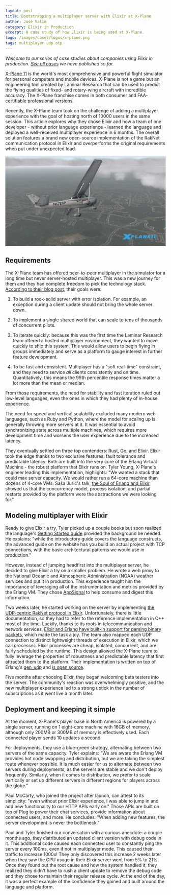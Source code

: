 ```yaml
---
layout: post
title: Bootstrapping a multiplayer server with Elixir at X-Plane
author: José Valim
category: Elixir in Production
excerpt: A case study of how Elixir is being used at X-Plane.
logo: /images/cases/logos/x-plane.png
tags: multiplayer udp otp
---
```


*Welcome to our series of case studies about companies using Elixir in production. [See all cases](/cases.html) we have published so far.*

[X-Plane 11](https://www.x-plane.com/) is the world's most comprehensive and powerful flight simulator for personal computers and mobile devices. X-Plane is not a game but an engineering tool created by Laminar Research that can be used to predict the flying qualities of fixed- and rotary-wing aircraft with incredible accuracy. The X-Plane franchise comes in both consumer and FAA-certifiable professional versions.

Recently, the X-Plane team took on the challenge of adding a multiplayer experience with the goal of hosting north of 10000 users in the same session. This article explores why they chose Elixir and how a team of one developer - without prior language experience - learned the language and deployed a well-received multiplayer experience in 6 months. The overall solution features a brand new open-source implementation of the RakNet communication protocol in Elixir and overperforms the original requirements when put under unexpected load.

![X-Plane](/images/cases/bg/x-plane.jpg)

## Requirements

The X-Plane team has offered peer-to-peer multiplayer in the simulator for a long time but never server-hosted multiplayer. This was a new journey for them and they had complete freedom to pick the technology stack. [According to their blog post](https://developer.x-plane.com/2021/01/have-you-heard-the-good-news-about-elixir/), their goals were:

1. To build a rock-solid server with error isolation. For example, an exception during a client update should not bring the whole server down.

2. To implement a single shared world that can scale to tens of thousands of concurrent pilots.

3. To iterate quickly: because this was the first time the Laminar Research team offered a hosted multiplayer environment, they wanted to move quickly to ship this system. This would allow users to begin flying in groups immediately and serve as a platform to gauge interest in further feature development. 

4. To be fast and consistent. Multiplayer has a "soft real-time" constraint, and they need to service _all_ clients consistently and on time. Quantitatively, this means the 99th percentile response times matter a lot more than the mean or median.

From those requirements, the need for stability and fast iteration ruled out low-level languages, even the ones in which they had plenty of in-house experience.

The need for speed and vertical scalability excluded many modern web languages, such as Ruby and Python, where the model for scaling up is generally throwing more servers at it. It was essential to avoid synchronizing state across multiple machines, which requires more development time and worsens the user experience due to the increased latency.

They eventually settled on three top contenders: Rust, Go, and Elixir. Elixir took the edge thanks to two exclusive features: fault tolerance and predictable latency. Both are built into the very core of the Erlang Virtual Machine - the robust platform that Elixir runs on. Tyler Young, X-Plane's engineer leading this implementation, highlights: "We wanted a stack that could max server capacity. We would rather run a 64-core machine than dozens of 4-core VMs. Saša Jurić's talk, [the Soul of Erlang and Elixir](https://www.youtube.com/watch?v=JvBT4XBdoUE), showed us that the concurrency model, process isolation, and partial restarts provided by the platform were the abstractions we were looking for."

## Modeling multiplayer with Elixir

Ready to give Elixir a try, Tyler picked up a couple books but soon realized the language's [Getting Started guide](https://elixir-lang.org/getting-started/introduction.html) provided the background he needed. He explains: "while the introductory guide covers the language constructs, the advanced guide on the website has you build an actual project with TCP connections, with the basic architectural patterns we would use in production."

However, instead of jumping headfirst into the multiplayer server, he decided to give Elixir a try on a smaller problem. He wrote a web proxy to the National Oceanic and Atmospheric Administration (NOAA) weather services and put it in production. This experience taught him the importance of leveraging all of the instrumentation and metrics provided by the Erlang VM. They chose [AppSignal](https://www.appsignal.com/) to help consume and digest this information.

Two weeks later, he started working on the server by implementing [the UDP-centric RakNet protocol in Elixir](https://en.wikipedia.org/wiki/RakNet). Unfortunately, there is little documentation, so they had to refer to the reference implementation in C++ most of the time. Luckily, thanks to its roots in telecommunication and network services, [Elixir and Erlang have built-in support for parsing binary packets](https://hexdocs.pm/elixir/Kernel.SpecialForms.html#%3C%3C%3E%3E/1), which made the task a joy. The team also mapped each UDP connection to distinct lightweight threads of execution in Elixir, which we call _processes_. Elixir processes are cheap, isolated, concurrent, and are fairly scheduled by the runtime. This design allowed the X-Plane team to fully leverage the properties of robustness and predictable latency that first attracted them to the platform. Their implementation is written on top of Erlang's [gen_udp](http://erlang.org/doc/man/gen_udp.html) and [is open source](https://github.com/X-Plane/elixir-raknet).

Five months after choosing Elixir, they began welcoming beta testers into the server. The community's reaction was overwhelmingly positive, and the new multiplayer experience led to a strong uptick in the number of subscriptions as it went live a month later.

## Deployment and keeping it simple

At the moment, X-Plane's player base in North America is powered by a single server, running on 1 eight-core machine with 16GB of memory, although only 200MB or 300MB of memory is effectively used. Each connected player sends 10 updates a second.

For deployments, they use a blue-green strategy, alternating between two servers of the same capacity. Tyler explains: "We are aware the Erlang VM provides hot code swapping and distribution, but we are taking the simplest route whenever possible. It is much easier for us to alternate between two servers during deployments, as the servers are stable and we don't deploy frequently. Similarly, when it comes to distribution, we prefer to scale vertically or set up different servers in different regions for players across the globe."

Paul McCarty, who joined the project after launch, can attest to its simplicity: "even without prior Elixir experience, I was able to jump in and add new functionality to our HTTP APIs early on." Those APIs are built on top of [Plug](http://github.com/elixir-lang/plug) to power their chat services, provide information about connected users, and more. He concludes: "When adding new features, the server development is never the bottleneck."

Paul and Tyler finished our conversation with a curious anecdote: a couple months ago, they distributed an updated client version with debug code in it. This additional code caused each connected user to constantly ping the server every 100ms, even if not in multiplayer mode. This caused their traffic to increase 1000x! They only discovered this increase 2 weeks later when they saw the CPU usage in their Elixir server went from 5% to 21%. Once they found out the root cause and how the system handled it, they realized they didn't have to rush a client update to remove the debug code and they chose to maintain their regular release cycle. At the end of the day, it was a perfect example of the confidence they gained and built around the language and platform.
